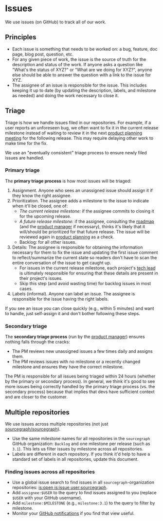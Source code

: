 # Issues

We use issues (on GitHub) to track all of our work.

## Principles

- Each issue is something that needs to be worked on: a bug, feature, doc page, blog post, question, etc.
- For any given piece of work, the issue is the source of truth for the description and status of the work. If anyone asks a question like "What's the status of XYZ?" or "What are we doing for XYZ?", anyone else should be able to answer the question with a link to the issue for XYZ.
- The assignee of an issue is responsible for the issue. This includes keeping it up to date (by updating the description, labels, and milestone as needed) and doing the work necessary to close it.

## Triage

Triage is how we handle issues filed in our repositories. For example, if a user reports an unforeseen bug, we often want to fix it in the current release milestone instead of waiting to review it in the next [product planning meeting](product/index.md#meetings) for the following release. This may require delaying other work to make time for the fix.

We use an "eventually consistent" triage process to ensure newly filed issues are handled.

### Primary triage

The **primary triage process** is how most issues will be triaged:

1. Assignment. Anyone who sees an unassigned issue should assign it if they know the right assignee.
1. Prioritization. The assignee adds a milestone to the issue to indicate when it'll be closed, one of:
   - *The current release milestone:* if the assignee commits to closing it for the upcoming release.
   - *A future release milestone:* if the assignee, consulting the [roadmap](roadmap/index.md) (and the [product manager](product/index.md#product-manager) if necessary), thinks it's likely that it will/should be prioritized for that future release. The issue will be reviewed again in [product planning](product/index.md#planning) as a check.
   - Backlog: for all other issues.
1. Details: The assignee is responsible for obtaining the information necessary for them to fix the issue and updating the first issue comment to reflect/summarize the current state so readers don't have to scan the entire conversation of the issue to get caught up.
   - For issues in the current release milestone, each project's [tech lead](releases.md#tech-lead) is ultimately responsible for ensuring that these details are present in their project's issues.
   - Skip this step (and avoid wasting time) for backlog issues in most cases.
1. Labels (informal). Anyone can label an issue. The assignee is responsible for the issue having the right labels.

If you see an issue you can close quickly (e.g., within 5 minutes) and want to handle, just self-assign it and don't bother following these steps.

### Secondary triage

The **secondary triage process** (run by the [product manager](product/index.md#product-manager)) ensures nothing falls through the cracks:

- The PM reviews new unassigned issues a few times daily and assigns them.
- The PM reviews issues with no milestone or a recently changed milestone and ensures they have the correct milestone.

The PM is responsible for all issues being triaged within 24 hours (whether by the primary or secondary process). In general, we think it's good to see more issues being correctly handled by the primary triage process (vs. the secondary process) because that implies that devs have sufficient context and are closer to the customer.

## Multiple repositories

We use issues across multiple repositories (not just [sourcegraph/sourcegraph](https://github.com/sourcegraph/sourcegraph)).

- Use the same milestone names for all repositories in the `sourcegraph` GitHub organization: `Backlog` and one milestone per release (such as `3.1`). This lets us filter issues by milestone across all repositories.
- Labels are different in each repository. If you think it'd help to have a standard set of labels in all repositories, update this document.

### Finding issues across all repositories

- Use a global issue search to find issues in all `sourcegraph`-organization repositories: [is:open is:issue user:sourcegraph](https://github.com/issues?page=3&q=is%3Aopen+is%3Aissue+milestone%3A3.0+user%3Asourcegraph).
- Add `assignee:$USER` to the query to find issues assigned to you (replace `$USER` with your GitHub username).
- Add `milestone:$MILESTONE` (e.g., `milestone:3.1`) to the query to filter by milestone.
- Monitor your [GitHub notifications](https://github.com/notifications) if you find that view useful.
